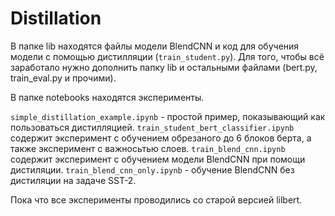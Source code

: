 # Distillation

В папке lib находятся файлы модели BlendCNN  и код для обучения модели с помощью дистилляции (`train_student.py`). Для того, чтобы всё заработало нужно дополнить папку lib и остальными файлами (bert.py, train_eval.py и прочими). 

В папке notebooks находятся эксперименты. 

`simple_distillation_example.ipynb` - простой пример, показывающий как пользоваться дистилляцией.
`train_student_bert_classifier.ipynb` содержит эксперимент с обучением обрезаного до 6 блоков берта, а также эксперимент с важносьтью слоев.
`train_blend_cnn.ipynb` содержит эксперимент с обучением модели BlendCNN при помощи дистиляции.
`train_blend_cnn_only.ipynb` - обучение BlendCNN без дистиляции на задаче SST-2.

Пока что все эксперименты проводились со старой версией lilbert.
